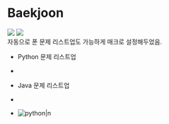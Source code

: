 # Baekjoon
<img src="https://img.shields.io/badge/python-3776AB?style=flat&logo=python&logoColor=white"> <img src="https://img.shields.io/badge/-JAVA-007396?style=flat&logo=OpenJDK&logoColor=white">   
자동으로 푼 문제 리스트업도 가능하게 매크로 설정해두었음. 

- Python 문제 리스트업   
-

- Java 문제 리스트업   
-

- ![python](url)|n

